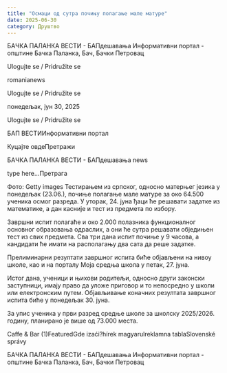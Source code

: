 ```yaml
---
title: "Осмаци од сутра почињу полагање мале матуре"
date: 2025-06-30
category: Друштво
---
```


БАЧКА ПАЛАНКА ВЕСТИ - БАПдешавања Информативни портал - општине Бачка Паланка, Бач, Бачки Петровац

Ulogujte se / Pridružite se

romanianews

Ulogujte se / Pridružite se

понедељак, јун 30, 2025

Ulogujte se / Pridružite se

БАП ВЕСТИИнформативни портал

Куцајте овдеПретражи

БАЧКА ПАЛАНКА ВЕСТИ - БАПдешавања news

type here...Претрага

Фото: Getty images
            Тестирањем из српског, односно матерњег језика у понедељак (23.06.), почиње полагање мале матуре за око 64.500 ученика осмог разреда. У уторак, 24. јуна ђаци ће решавати задатке из математике, а дан касније и тест из предмета по избору.

Завршни испит полагаће и око 2.000 полазника функционалног основног образовања одраслих, а они ће сутра решавати обједињен тест из свих предмета.
Сва три дана испит почиње у 9 часова, а кандидати ће имати на располагању два сата да реше задатке.


Прелиминарни резултати завршног испита биће објављени на нивоу школе, као и на порталу Моја средња школа у петак, 27. јуна.


Истог дана, ученици и њихови родитељи, односно други законски заступници, имају право да уложе приговор и то непосредно у школи или електронским путем.
Објављивање коначних резултата завршног испита биће у понедељак 30. јуна.


За упис ученика у први разред средње школе за школску 2025/2026. годину, планирано је више од 73.000 места.

Caffe & Bar (1)FeaturedGde izaći?hírek magyarulreklamna tablaSlovenské správy

БАЧКА ПАЛАНКА ВЕСТИ - БАПдешавања Информативни портал - општине Бачка Паланка, Бач, Бачки Петровац
